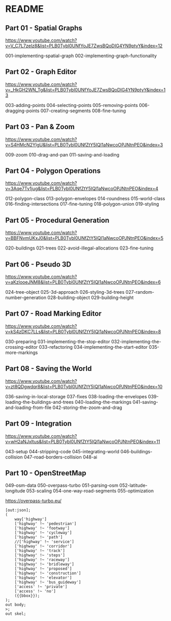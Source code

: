 # README

## Part 01 - Spatial Graphs

https://www.youtube.com/watch?v=V_C7L7zelz8&list=PLB0Tybl0UNfYoJE7ZwsBQoDIG4YN9ptyY&index=12

001-implementing-spatial-graph
002-implementing-graph-functionality

## Part 02 - Graph Editor

https://www.youtube.com/watch?v=_HkGH2WN_Tg&list=PLB0Tybl0UNfYoJE7ZwsBQoDIG4YN9ptyY&index=13

003-adding-points
004-selecting-points
005-removing-points
006-dragging-points
007-creating-segments
008-fine-tuning

## Part 03 - Pan & Zoom

https://www.youtube.com/watch?v=S4HMcN2YlgU&list=PLB0Tybl0UNfZtY5IQl1aNwcoOPJNtnPEO&index=3

009-zoom
010-drag-and-pan
011-saving-and-loading

## Part 04 - Polygon Operations

https://www.youtube.com/watch?v=3Aqe7Tv1jug&list=PLB0Tybl0UNfZtY5IQl1aNwcoOPJNtnPEO&index=4

012-polygon-class
013-polygon-envelopes
014-roundness
015-world-class
016-finding-intersections
017-fine-tuning
018-polygon-union
019-styling

## Part 05 - Procedural Generation

https://www.youtube.com/watch?v=BBFNvmUKxJ0&list=PLB0Tybl0UNfZtY5IQl1aNwcoOPJNtnPEO&index=5

020-buildings
021-trees
022-avoid-illegal-allocations
023-fine-tuning

## Part 06 - Pseudo 3D

https://www.youtube.com/watch?v=aKzlooeJNM8&list=PLB0Tybl0UNfZtY5IQl1aNwcoOPJNtnPEO&index=6

024-tree-object
025-3d-approach
026-styling-3d-trees
027-random-number-generation
028-building-object
029-building-height

## Part 07 - Road Marking Editor

https://www.youtube.com/watch?v=kS4zDKC7LLs&list=PLB0Tybl0UNfZtY5IQl1aNwcoOPJNtnPEO&index=8

030-preparing
031-implementing-the-stop-editor
032-implementing-the-crossing-editor
033-refactoring
034-implementing-the-start-editor
035-more-markings

## Part 08 - Saving the World

https://www.youtube.com/watch?v=zt8QDgwdqr8&list=PLB0Tybl0UNfZtY5IQl1aNwcoOPJNtnPEO&index=10

036-saving-in-local-storage
037-fixes
038-loading-the-envelopes
039-loading-the-buildings-and-trees
040-loading-the-markings
041-saving-and-loading-from-file
042-storing-the-zoom-and-drag

## Part 09 - Integration

https://www.youtube.com/watch?v=wH2aNJxltus&list=PLB0Tybl0UNfZtY5IQl1aNwcoOPJNtnPEO&index=11

043-setup
044-stripping-code
045-integrating-world
046-buildings-collision
047-road-borders-collision
048-ai

## Part 10 - OpenStreetMap

049-osm-data
050-overpass-turbo
051-parsing-osm
052-latitude-longitude
053-scaling
054-one-way-road-segments
055-optimization

https://overpass-turbo.eu/

    [out:json];
    (
        way['highway']
        ['highway' !~ 'pedestrian']
        ['highway' !~ 'footway']
        ['highway' !~ 'cycleway']
        ['highway' !~ 'path']
        //['highway' !~ 'service']
        ['highway' !~ 'corridor']
        ['highway' !~ 'track']
        ['highway' !~ 'steps']
        ['highway' !~ 'raceway']
        ['highway' !~ 'bridleway']
        ['highway' !~ 'proposed']
        ['highway' !~ 'construction']
        ['highway' !~ 'elevator']
        ['highway' !~ 'bus_guideway']
        ['access' !~ 'private']
        ['access' !~ 'no']
        ({{bbox}});
    );
    out body;
    >;
    out skel;
